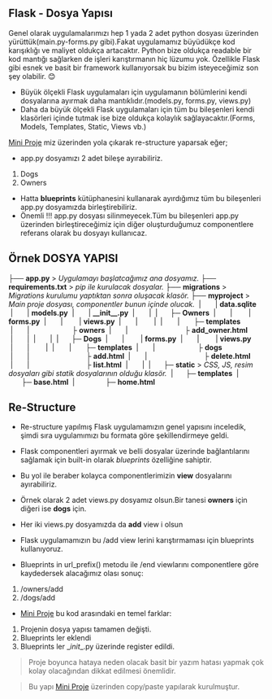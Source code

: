 ## Flask - Dosya Yapısı

Genel olarak uygulamalarımızı hep 1 yada 2 adet python dosyası üzerinden yürüttük(main.py-forms.py gibi).Fakat uygulamamız büyüdükçe kod karışıklığı ve maliyet oldukça artacaktır.
Python bize oldukça readable bir kod mantığı sağlarken de işleri karıştırmanın hiç lüzumu yok. Özellikle Flask gibi esnek ve basit bir framework kullanıyorsak bu bizim isteyeceğimiz son şey olabilir. 😊

- Büyük ölçekli Flask uygulamaları için uygulamanın bölümlerini kendi dosyalarına ayırmak daha mantıklıdır.(models.py, forms.py, views.py)
- Daha da büyük ölçekli Flask uygulamaları için tüm bu bileşenleri kendi klasörleri içinde tutmak ise bize oldukça kolaylık sağlayacaktır.(Forms, Models, Templates, Static, Views vb.)


[Mini Proje](https://github.com/erkamesen/Flask-Rehber/tree/main/Flask%20-%20Database/Mini%20Proje) miz üzerinden yola çıkarak re-structure yaparsak eğer;

- app.py dosyamızı 2 adet bileşe ayırabiliriz.
1. Dogs
2. Owners
   
- Hatta **blueprints** kütüphanesini kullanarak ayırdığımız tüm bu bileşenleri app.py dosyamızda birleştirebiliriz.
- Önemli !!! app.py dosyası silinmeyecek.Tüm bu bileşenleri app.py üzerinden birleştireceğimiz için diğer oluşturduğumuz componentlere referans olarak bu dosyayı kullanıcaz.
  

## Örnek DOSYA YAPISI

├── **app.py** > *Uygulamayı başlatcağımız ana dosyamız.*
├── **requirements.txt** > *pip ile kurulacak dosyalar.*
├── **migrations** > *Migrations kurulumu yaptıktan sonra oluşacak klasör.*
├── **myproject** > *Main proje dosyası, componentler bunun içinde olucak.*
&nbsp;|&emsp;&emsp;|  **data.sqlite**
&nbsp;|&emsp;&emsp;|  **models.py**
&nbsp;|&emsp;&emsp;|  **\_\_init__.py**
&nbsp;|&emsp;&emsp;|
&nbsp;|&emsp;&ensp; ├─ **Owners**
&nbsp;|&emsp;&emsp;|&emsp;&emsp;&nbsp;| **forms.py**
&nbsp;|&emsp;&emsp;|&emsp;&emsp;&nbsp;| **views.py**
&nbsp;|&emsp;&emsp;|&emsp;&emsp;&nbsp;|
&nbsp;|&emsp;&ensp; &nbsp;|&emsp;&emsp;├─ **templates**
&nbsp;|&emsp;&emsp;|&emsp;&emsp;&emsp;&emsp;&emsp;&emsp;├ **owners**
&nbsp;|&emsp;&emsp;|&emsp;&emsp;&emsp;&emsp;&emsp;&emsp;&emsp;&emsp;├ **add_owner.html**
&nbsp;|&emsp;&emsp;|
&nbsp;|&emsp;&emsp;|
&nbsp;|&emsp;&ensp; ├─ **Dogs**
&nbsp;|&emsp;&emsp;|&emsp;&emsp;&nbsp;| **forms.py**
&nbsp;|&emsp;&emsp;|&emsp;&emsp;&nbsp;| **views.py**
&nbsp;|&emsp;&emsp;|&emsp;&emsp;&nbsp;|
&nbsp;|&emsp;&ensp;&nbsp;&nbsp;|&emsp;&emsp;├─ **templates**
&nbsp;|&emsp;&emsp;|&emsp;&emsp;&emsp;&emsp;&emsp;&emsp;├ **dogs**
&nbsp;|&emsp;&emsp;|&emsp;&emsp;&emsp;&emsp;&emsp;&emsp;&emsp;&emsp;├ **add.html**
&nbsp;|&emsp;&emsp;|&emsp;&emsp;&emsp;&emsp;&emsp;&emsp;&emsp;&emsp;├ **delete.html**
&nbsp;|&emsp;&emsp;|&emsp;&emsp;&emsp;&emsp;&emsp;&emsp;&emsp;&emsp;├ **list.html**
&nbsp;|&emsp;&emsp;|
&nbsp;|&emsp;&ensp; ├─ **static** > *CSS, JS, resim dosyaları gibi statik dosyalarının olduğu klasör.*
&nbsp;|&emsp;&ensp; ├─ **templates**
&nbsp;|&emsp;&ensp;&emsp;&nbsp;&emsp;&nbsp; ├─ **base.html**
&nbsp;|&emsp;&ensp;&emsp;&nbsp;&emsp;&nbsp; ├─ **home.html**

## Re-Structure

- Re-structure yapılmış Flask uygulamamızın genel yapısını inceledik, şimdi sıra uygulamımızı bu formata göre şekillendirmeye geldi.

- Flask componentleri ayırmak ve belli dosyalar üzerinde bağlantılarını sağlamak için built-in olarak *blueprints* özelliğine sahiptir.
- Bu yol ile beraber kolayca componentlerimizin **view** dosyalarını ayırabiliriz.
- Örnek olarak 2 adet views.py dosyamız olsun.Bir tanesi **owners** için diğeri ise **dogs** için.
- Her iki views.py dosyamızda da **add** view i olsun
- Flask uygulamamızın bu /add view lerini karıştırmaması için blueprints kullanıyoruz.
- Blueprints in url_prefix() metodu ile /end viewlarını componentlere göre kaydedersek alacağımız olası sonuç:
1. /owners/add
2. /dogs/add
- [Mini Proje](https://github.com/erkamesen/Flask-Rehber/tree/main/Flask%20-%20Database/Mini%20Proje) bu kod arasındaki en temel farklar:

1. Projenin dosya yapısı tamamen değişti.
2. Blueprints ler eklendi
3. Blueprints ler \__init__.py üzerinde register edildi.
   
> Proje boyunca hataya neden olacak basit bir yazım hatası yapmak çok kolay olacağından dikkat edilmesi önemlidir.

> Bu yapı [Mini Proje](https://github.com/erkamesen/Flask-Rehber/tree/main/Flask%20-%20Database/Mini%20Proje) üzerinden copy/paste yapılarak kurulmuştur.



